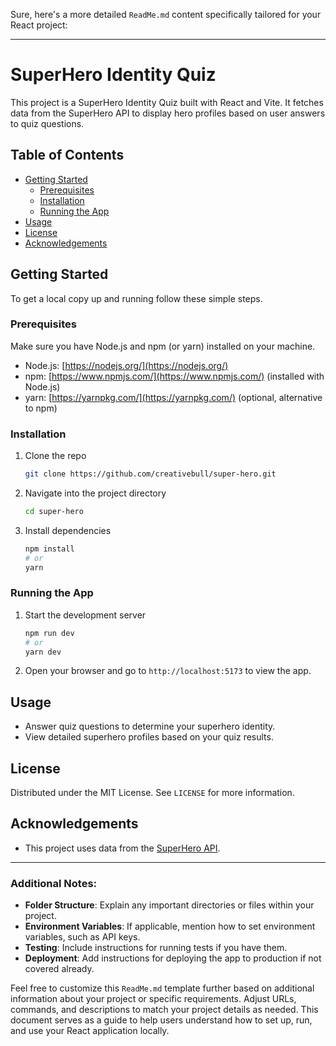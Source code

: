 Sure, here's a more detailed `ReadMe.md` content specifically tailored for your React project:

---

# SuperHero Identity Quiz

This project is a SuperHero Identity Quiz built with React and Vite. It fetches data from the SuperHero API to display hero profiles based on user answers to quiz questions.

## Table of Contents

- [Getting Started](#getting-started)
  - [Prerequisites](#prerequisites)
  - [Installation](#installation)
  - [Running the App](#running-the-app)
- [Usage](#usage)
- [License](#license)
- [Acknowledgements](#acknowledgements)

## Getting Started

To get a local copy up and running follow these simple steps.

### Prerequisites

Make sure you have Node.js and npm (or yarn) installed on your machine.

- Node.js: [https://nodejs.org/](https://nodejs.org/)
- npm: [https://www.npmjs.com/](https://www.npmjs.com/) (installed with Node.js)
- yarn: [https://yarnpkg.com/](https://yarnpkg.com/) (optional, alternative to npm)

### Installation

1. Clone the repo
   ```sh
   git clone https://github.com/creativebull/super-hero.git
   ```

2. Navigate into the project directory
   ```sh
   cd super-hero
   ```

3. Install dependencies
   ```sh
   npm install
   # or
   yarn
   ```

### Running the App

1. Start the development server
   ```sh
   npm run dev
   # or
   yarn dev
   ```

2. Open your browser and go to `http://localhost:5173` to view the app.

## Usage

- Answer quiz questions to determine your superhero identity.
- View detailed superhero profiles based on your quiz results.

## License

Distributed under the MIT License. See `LICENSE` for more information.

## Acknowledgements

- This project uses data from the [SuperHero API](https://superheroapi.com/).

---

### Additional Notes:

- **Folder Structure**: Explain any important directories or files within your project.
- **Environment Variables**: If applicable, mention how to set environment variables, such as API keys.
- **Testing**: Include instructions for running tests if you have them.
- **Deployment**: Add instructions for deploying the app to production if not covered already.

Feel free to customize this `ReadMe.md` template further based on additional information about your project or specific requirements. Adjust URLs, commands, and descriptions to match your project details as needed. This document serves as a guide to help users understand how to set up, run, and use your React application locally.